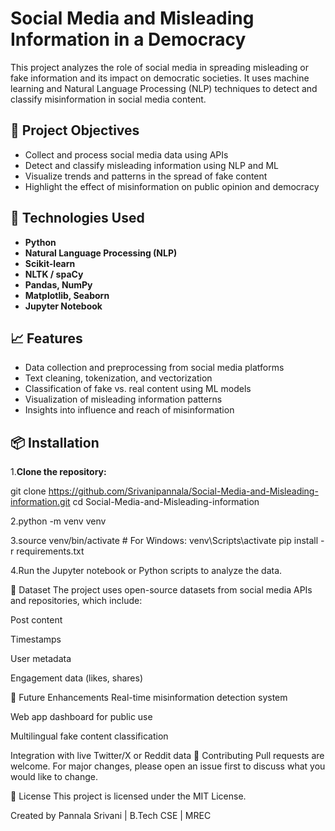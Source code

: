 # Social Media and Misleading Information in a Democracy

This project analyzes the role of social media in spreading misleading or fake information and its impact on democratic societies. It uses machine learning and Natural Language Processing (NLP) techniques to detect and classify misinformation in social media content.

## 📌 Project Objectives

- Collect and process social media data using APIs
- Detect and classify misleading information using NLP and ML
- Visualize trends and patterns in the spread of fake content
- Highlight the effect of misinformation on public opinion and democracy

## 🧰 Technologies Used

- **Python**
- **Natural Language Processing (NLP)**
- **Scikit-learn**
- **NLTK / spaCy**
- **Pandas, NumPy**
- **Matplotlib, Seaborn**
- **Jupyter Notebook**

## 📈 Features

- Data collection and preprocessing from social media platforms
- Text cleaning, tokenization, and vectorization
- Classification of fake vs. real content using ML models
- Visualization of misleading information patterns
- Insights into influence and reach of misinformation

## 📦 Installation

 1.**Clone the repository:**

git clone https://github.com/Srivanipannala/Social-Media-and-Misleading-information.git
cd Social-Media-and-Misleading-information

2.python -m venv venv

3.source venv/bin/activate  # For Windows: venv\Scripts\activate
pip install -r requirements.txt

4.Run the Jupyter notebook or Python scripts to analyze the data.

🤖 Dataset
The project uses open-source datasets from social media APIs and repositories, which include:

Post content

Timestamps

User metadata

Engagement data (likes, shares)

🚀 Future Enhancements
Real-time misinformation detection system

Web app dashboard for public use

Multilingual fake content classification

Integration with live Twitter/X or Reddit data
🤝 Contributing
Pull requests are welcome. For major changes, please open an issue first to discuss what you would like to change.

📄 License
This project is licensed under the MIT License.

Created by Pannala Srivani | B.Tech CSE | MREC

